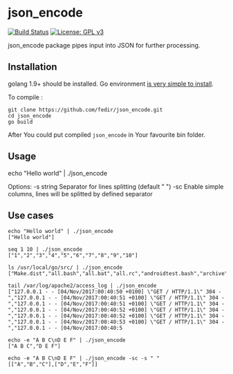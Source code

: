 # json_encode

[![Build Status](https://travis-ci.org/fedir/json_encode.svg?branch=master)](https://travis-ci.org/fedir/json_encode) [![License: GPL v3](https://img.shields.io/badge/License-GPL%20v3-blue.svg)](https://www.gnu.org/licenses/gpl-3.0)

json_encode package pipes input into JSON for further processing.

## Installation

golang 1.9+ should be installed. Go environment [is very simple to install](https://golang.org/doc/install).

To compile :

    git clone https://github.com/fedir/json_encode.git
    cd json_encode
    go build

After You could put compiled `json_encode` in Your favourite bin folder.

## Usage

echo "Hello world" | ./json_encode

Options:
  -s string     Separator for lines splitting (default " ")
  -sc           Enable simple columns, lines will be splitted by defined separator

## Use cases

    echo "Hello world" | ./json_encode
    ["Hello world"]

    seq 1 10 | ./json_encode
    ["1","2","3","4","5","6","7","8","9","10"]

    ls /usr/local/go/src/ | ./json_encode
    ["Make.dist","all.bash","all.bat","all.rc","androidtest.bash","archive","bootstrap.bash","bufio","buildall.bash","builtin","bytes","clean.bash","clean.bat","clean.rc","cmd","cmp.bash","compress","container","context","crypto","database","debug","encoding","errors","expvar","flag","fmt","go","hash","html","image","index","internal","io","iostest.bash","log","make.bash","make.bat","make.rc","math","mime","naclmake.bash","nacltest.bash","net","os","path","plugin","race.bash","race.bat","reflect","regexp","run.bash","run.bat","run.rc","runtime","sort","strconv","strings","sync","syscall","testing","text","time","unicode","unsafe","vendor"]

    tail /var/log/apache2/access_log | ./json_encode
    ["127.0.0.1 - - [04/Nov/2017:00:40:50 +0100] \"GET / HTTP/1.1\" 304 -","127.0.0.1 - - [04/Nov/2017:00:40:51 +0100] \"GET / HTTP/1.1\" 304 -","127.0.0.1 - - [04/Nov/2017:00:40:51 +0100] \"GET / HTTP/1.1\" 304 -","127.0.0.1 - - [04/Nov/2017:00:40:52 +0100] \"GET / HTTP/1.1\" 304 -","127.0.0.1 - - [04/Nov/2017:00:40:52 +0100] \"GET / HTTP/1.1\" 304 -","127.0.0.1 - - [04/Nov/2017:00:40:53 +0100] \"GET / HTTP/1.1\" 304 -","127.0.0.1 - - [04/Nov/2017:00:40:5

    echo -e "A B C\nD E F" | ./json_encode
    ["A B C","D E F"]

    echo -e "A B C\nD E F" | ./json_encode -sc -s " "
    [["A","B","C"],["D","E","F"]]
